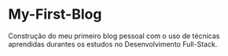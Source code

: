 # My-First-Blog
Construção do meu primeiro blog pessoal com o uso de técnicas aprendidas durantes os estudos no Desenvolvimento Full-Stack.
